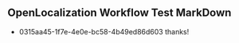 ## OpenLocalization Workflow Test MarkDown
* 0315aa45-1f7e-4e0e-bc58-4b49ed86d603 
thanks!<!--HONumber=Mar16_HO2-->
